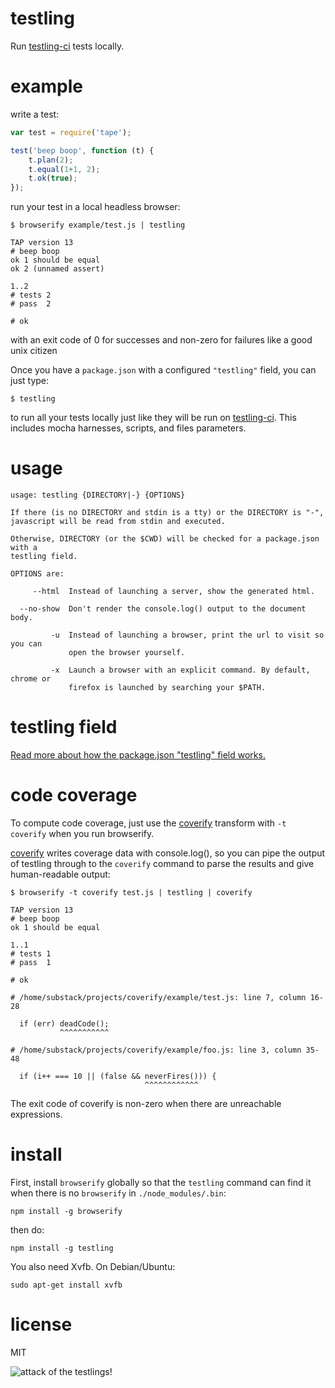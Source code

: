 # testling

Run [testling-ci](http://ci.testling.com) tests locally.

# example

write a test:

``` js
var test = require('tape');

test('beep boop', function (t) {
    t.plan(2);
    t.equal(1+1, 2);
    t.ok(true);
});
```

run your test in a local headless browser:

```
$ browserify example/test.js | testling

TAP version 13
# beep boop
ok 1 should be equal
ok 2 (unnamed assert)

1..2
# tests 2
# pass  2

# ok
```

with an exit code of 0 for successes and non-zero for failures like a good unix
citizen

Once you have a `package.json` with a configured `"testling"` field, you can just
type:

```
$ testling
```

to run all your tests locally just like they will be run on
[testling-ci](https://ci.testling.com). This includes mocha harnesses, scripts,
and files parameters.

# usage

```
usage: testling {DIRECTORY|-} {OPTIONS}

If there (is no DIRECTORY and stdin is a tty) or the DIRECTORY is "-",
javascript will be read from stdin and executed.

Otherwise, DIRECTORY (or the $CWD) will be checked for a package.json with a
testling field.

OPTIONS are:

     --html  Instead of launching a server, show the generated html.
     
  --no-show  Don't render the console.log() output to the document body.
 
         -u  Instead of launching a browser, print the url to visit so you can
             open the browser yourself.

         -x  Launch a browser with an explicit command. By default, chrome or
             firefox is launched by searching your $PATH.
```

# testling field

[Read more about how the package.json "testling" field works.](doc/testling_field.markdown)

# code coverage

To compute code coverage, just use the
[coverify](https://npmjs.org/package/coverify)
transform with `-t coverify` when you run browserify.

[coverify](https://npmjs.org/package/coverify) writes coverage data with
console.log(), so you can pipe the output of testling through to the `coverify`
command to parse the results and give human-readable output:

```
$ browserify -t coverify test.js | testling | coverify

TAP version 13
# beep boop
ok 1 should be equal

1..1
# tests 1
# pass  1

# ok

# /home/substack/projects/coverify/example/test.js: line 7, column 16-28

  if (err) deadCode();
           ^^^^^^^^^^^

# /home/substack/projects/coverify/example/foo.js: line 3, column 35-48

  if (i++ === 10 || (false && neverFires())) {
                              ^^^^^^^^^^^^

```

The exit code of coverify is non-zero when there are unreachable expressions.

# install

First, install `browserify` globally so that the `testling` command can find it
when there is no `browserify` in `./node_modules/.bin`:

```
npm install -g browserify
```

then do:

```
npm install -g testling
```

You also need Xvfb. On Debian/Ubuntu:

```
sudo apt-get install xvfb

```

# license

MIT

![attack of the testlings!](http://substack.net/images/browsers/war_of_the_browsers.png)
